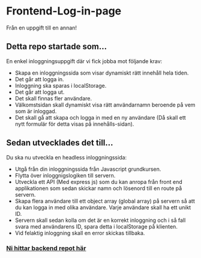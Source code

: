 # Frontend-Log-in-page
Från en uppgift till en annan!
## Detta repo startade som...
En enkel inloggningsuppgift där vi fick jobba mot följande krav:
-  Skapa en inloggningssida som visar dynamiskt rätt innehåll hela tiden.
-  Det går att logga in.
-  Inloggning ska sparas i localStorage.
-  Det går att logga ut.
-  Det skall finnas fler användare.
-  Välkomstsidan skall dynamiskt visa rätt användarnamn beroende på vem som är inloggad.
-  Det skall gå att skapa och logga in med en ny användare (Då skall ett nytt formulär för detta visas på innehålls-sidan).

## Sedan utvecklades det till...
Du ska nu utveckla en headless inloggningssida:
-  Utgå från din inloggningssida från Javascript grundkursen.
-  Flytta över inloggnigslogiken till servern.
-  Utveckla ett API (Med express js) som du kan anropa från front end applikationen som sedan skickar namn och lösenord till en route på servern.
-  Skapa flera användare till ett object array (global array) på servern så att du kan logga in med olika användare. Varje användare skall ha ett unikt ID.
-  Servern skall sedan kolla om det är en korrekt inloggning och i så fall svara med användarens ID, spara detta i localStorage på klienten. 
-  Vid felaktig inloggning skall en error skickas tillbaka.

### [Ni hittar backend repot här](https://github.com/Kimmiich/Backend-Log-in-page)


